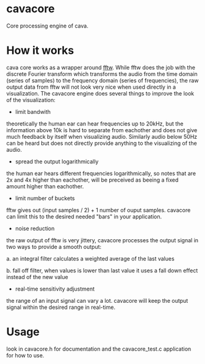 cavacore
=========

Core processing engine of cava.

# How it works

cava core works as a wrapper around [fftw](http://www.fftw.org/). While fftw does the job with the discrete Fourier transform
which transforms the audio from the time domain (series of samples) to the frequency domain (series of frequencies),
the raw output data from fftw will not look very nice when used directly in a visualization. The cavacore engine does several things
to improve the look of the visualization:


* limit bandwith

theoretically the human ear can hear frequencies up to 20kHz, but the information above 10k is hard to separate from eachother
and does not give much feedback by itself when visualizing audio. Similarly audio below 50Hz can be heard but does not directly provide 
anything to the visualizing of the audio.


* spread the output logarithmically

the human ear hears different frequencies logarithmically, so notes that are 2x and 4x higher than eachother, will be preceived
as beeing a fixed amount higher than eachother.


* limit number of buckets

fftw gives out (input samples / 2) + 1 number of ouput samples. cavacore can limit this to the desired needed "bars" in your application.


* noise reduction

the raw output of fftw is very jittery, cavacore processes the output signal in two ways to provide a smooth output:

a. an integral filter calculates a weighted average of the last values

b. fall off filter, when values is lower than last value it uses a  fall down effect instead of the new value


* real-time sensitivity adjustment

the range of an input signal can vary a lot. cavacore will keep the output signal within the desired range in real-time.


# Usage

look in cavacore.h for documentation and the cavacore_test.c application for how to use.